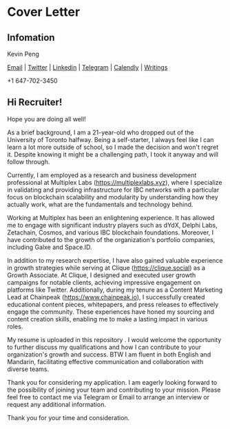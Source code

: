 # Cover Letter
## Infomation

Kevin Peng

[Email](kevin.peng@mail.com) | [Twitter](twitter.com/kayslitt) | [Linkedin](linkedin.com/in/kevinpeng0x/) | [Telegram](t.me/kays0x)  | [Calendly](calendly.com/loopman/kevin-peng) | [Writings](kevinotion.notion.site/02a0e10c785f4e7989f90ec982184765?v=30b9fcb2b9d04f41b3baaa7dd840b3e3&pvs=4)

+1 647-702-3450

## Hi Recruiter!

Hope you are doing all well!

As a brief background, I am a 21-year-old who dropped out of the University of Toronto halfway. Being a self-starter, I always feel like I can learn a lot more outside of school, so I made the decision and won't regret it. Despite knowing it might be a challenging path, I took it anyway and will follow through.

Currently, I am employed as a research and business development professional at Multiplex Labs (https://multiplexlabs.xyz), where I specialize in validating and providing infrastructure for IBC networks with a particular focus on blockchain scalability and modularity by understanding how they actually work, what are the fundamentals and technology behind.

Working at Multiplex has been an enlightening experience. It has allowed me to engage with significant industry players such as dYdX, Delphi Labs, Zetachain, Cosmos, and various IBC blockchain foundations. Moreover, I have contributed to the growth of the organization's portfolio companies, including Galxe and Space.ID.

In addition to my research expertise, I have also gained valuable experience in growth strategies while serving at Clique (https://clique.social) as a Growth Associate. At Clique, I designed and executed user growth campaigns for notable clients, achieving impressive engagement on platforms like Twitter. Additionally, during my tenure as a Content Marketing Lead at Chainpeak (https://www.chainpeak.io), I successfully created educational content pieces, whitepapers, and press releases to effectively engage the community. These experiences have honed my sourcing and content creation skills, enabling me to make a lasting impact in various roles.

My resume is uploaded in this repository  . I would welcome the opportunity to further discuss my qualifications and how I can contribute to your organization's growth and success. BTW I am fluent in both English and Mandarin, facilitating effective communication and collaboration with diverse teams.

Thank you for considering my application. I am eagerly looking forward to the possibility of joining your team and contributing to your mission. Please feel free to contact me via Telegram or Email to arrange an interview or request any additional information.

Thank you for your time and consideration.

